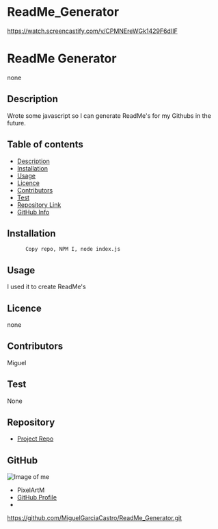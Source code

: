 # ReadMe_Generator
https://watch.screencastify.com/v/CPMNEreWGk1429F6dIIF

# **ReadMe Generator**
  none
  ## Description 
  Wrote some javascript so I can generate ReadMe's for my Githubs in the future.
  ## Table of contents
  - [Description](#Description)
  - [Installation](#Installation)
  - [Usage](#Usage)
  - [Licence](#Licence)
  - [Contributors](#Contributors)
  - [Test](#Test)
  - [Repository Link](#Repository)
  - [GitHub Info](#GitHub) 
  ## Installation
          Copy repo, NPM I, node index.js
  ## Usage
  I used it to create ReadMe's
  ## Licence
  none
  ## Contributors
  Miguel
  ## Test
  None
  ## Repository
  - [Project Repo](none)
  ## GitHub
  ![Image of me](https://avatars.githubusercontent.com/u/7746?v=4)
  - PixelArtM
  - [GitHub Profile](https://github.com/miguel)
  - <null>

  https://github.com/MiguelGarciaCastro/ReadMe_Generator.git
